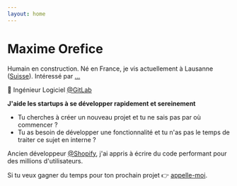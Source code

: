 ```yaml
---
layout: home
---
```


<h1 class="hello">Maxime Orefice</h1>

Humain en construction. Né en France, je vis actuellement à Lausanne ([Suisse](https://time.is/Lausanne)). Intéressé par [...](/present)

🦊 Ingénieur Logiciel [@GitLab](https://gitlab.com)

**J'aide les startups à se développer rapidement et sereinement**

- Tu cherches à créer un nouveau projet et tu ne sais pas par où commencer ?
- Tu as besoin de développer une fonctionnalité et tu n'as pas le temps de traiter ce sujet en interne ?

Ancien développeur [@Shopify](https://www.shopify.com/), j'ai appris à écrire du code performant pour des millions d'utilisateurs.

Si tu veux gagner du temps pour ton prochain projet 👉 <a target="_blank" href="https://calendly.com/orefice-maxime/chat?month=2019-11">appelle-moi</a>.
